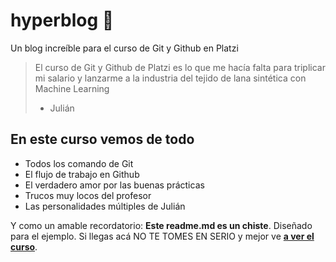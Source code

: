 # hyperblog 💚
Un blog increíble para el curso de Git y Github en Platzi
> El curso de Git y Github de Platzi es lo que me hacía falta para triplicar mi salario y lanzarme a la industria del tejido de lana sintética con Machine Learning
> - Julián

## En este curso vemos de todo
* Todos los comando de Git
* El flujo de trabajo en Github
* El verdadero amor por las buenas prácticas
* Trucos muy locos del profesor
* Las personalidades múltiples de Julián

Y como un amable recordatorio: **Este readme.md es un chiste**. Diseñado para el ejemplo. Si llegas acá NO TE TOMES EN SERIO y mejor ve [**a ver el curso**](https://platzi.com/cursos/git-github/ "a ver el curso").